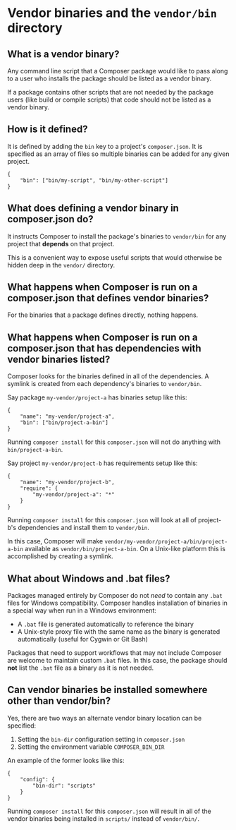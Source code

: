 <!--
    tagline: Expose command-line scripts from packages
-->

# Vendor binaries and the `vendor/bin` directory

## What is a vendor binary?

Any command line script that a Composer package would like to pass along
to a user who installs the package should be listed as a vendor binary.

If a package contains other scripts that are not needed by the package
users (like build or compile scripts) that code should not be listed
as a vendor binary.


## How is it defined?

It is defined by adding the `bin` key to a project's `composer.json`.
It is specified as an array of files so multiple binaries can be added
for any given project.

    {
        "bin": ["bin/my-script", "bin/my-other-script"]
    }


## What does defining a vendor binary in composer.json do?

It instructs Composer to install the package's binaries to `vendor/bin`
for any project that **depends** on that project.

This is a convenient way to expose useful scripts that would
otherwise be hidden deep in the `vendor/` directory.


## What happens when Composer is run on a composer.json that defines vendor binaries?

For the binaries that a package defines directly, nothing happens.


## What happens when Composer is run on a composer.json that has dependencies with vendor binaries listed?

Composer looks for the binaries defined in all of the dependencies. A
symlink is created from each dependency's binaries to `vendor/bin`.

Say package `my-vendor/project-a` has binaries setup like this:

    {
        "name": "my-vendor/project-a",
        "bin": ["bin/project-a-bin"]
    }

Running `composer install` for this `composer.json` will not do
anything with `bin/project-a-bin`.

Say project `my-vendor/project-b` has requirements setup like this:

    {
        "name": "my-vendor/project-b",
        "require": {
            "my-vendor/project-a": "*"
        }
    }

Running `composer install` for this `composer.json` will look at
all of project-b's dependencies and install them to `vendor/bin`.

In this case, Composer will make `vendor/my-vendor/project-a/bin/project-a-bin`
available as `vendor/bin/project-a-bin`. On a Unix-like platform
this is accomplished by creating a symlink.


## What about Windows and .bat files?

Packages managed entirely by Composer do not *need* to contain any
`.bat` files for Windows compatibility. Composer handles installation
of binaries in a special way when run in a Windows environment:

 * A `.bat` file is generated automatically to reference the binary
 * A Unix-style proxy file with the same name as the binary is generated
   automatically (useful for Cygwin or Git Bash)

Packages that need to support workflows that may not include Composer
are welcome to maintain custom `.bat` files. In this case, the package
should **not** list the `.bat` file as a binary as it is not needed.


## Can vendor binaries be installed somewhere other than vendor/bin?

Yes, there are two ways an alternate vendor binary location can be specified:

 1. Setting the `bin-dir` configuration setting in `composer.json`
 1. Setting the environment variable `COMPOSER_BIN_DIR`

An example of the former looks like this:

    {
        "config": {
            "bin-dir": "scripts"
        }
    }

Running `composer install` for this `composer.json` will result in
all of the vendor binaries being installed in `scripts/` instead of
`vendor/bin/`.
